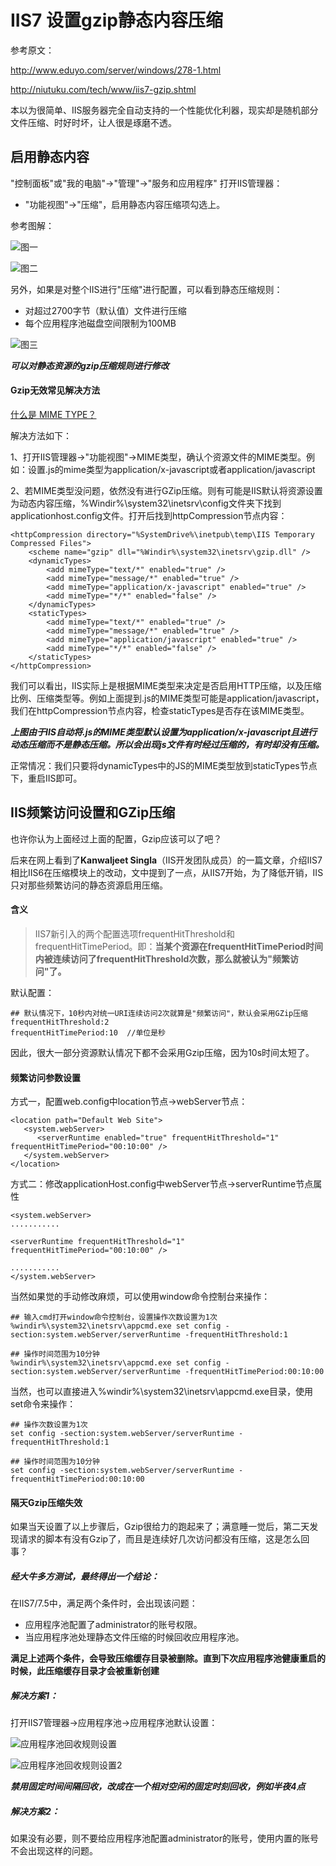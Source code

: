 # IIS7 设置gzip静态内容压缩

参考原文：

<http://www.eduyo.com/server/windows/278-1.html>

<http://niutuku.com/tech/www/iis7-gzip.shtml>

本以为很简单、IIS服务器完全自动支持的一个性能优化利器，现实却是随机部分文件压缩、时好时坏，让人很是琢磨不透。

## 启用静态内容

"控制面板"或"我的电脑"->"管理"->"服务和应用程序" 打开IIS管理器：
+ "功能视图"->"压缩"，启用静态内容压缩项勾选上。

参考图解：

![图一](images/iis7staticcompress_setting.png)

![图二](images/iis7staticcompress_setting2.png)

另外，如果是对整个IIS进行"压缩"进行配置，可以看到静态压缩规则：
+ 对超过2700字节（默认值）文件进行压缩
+ 每个应用程序池磁盘空间限制为100MB

![图三](images/iis7staticcompress_setting3.png)

***可以对静态资源的gzip压缩规则进行修改***


#### Gzip无效常见解决方法

[什么是 MIME TYPE？](http://www.cnblogs.com/jsean/articles/1610265.html)

解决方法如下： 

1、打开IIS管理器->"功能视图"->MIME类型，确认个资源文件的MIME类型。例如：设置.js的mime类型为application/x-javascript或者application/javascript

2、若MIME类型没问题，依然没有进行GZip压缩。则有可能是IIS默认将资源设置为动态内容压缩，%Windir%\system32\inetsrv\config文件夹下找到applicationhost.config文件。打开后找到httpCompression节点内容：

```
<httpCompression directory="%SystemDrive%\inetpub\temp\IIS Temporary Compressed Files"> 
    <scheme name="gzip" dll="%Windir%\system32\inetsrv\gzip.dll" /> 
    <dynamicTypes> 
        <add mimeType="text/*" enabled="true" /> 
        <add mimeType="message/*" enabled="true" /> 
        <add mimeType="application/x-javascript" enabled="true" /> 
        <add mimeType="*/*" enabled="false" /> 
    </dynamicTypes> 
    <staticTypes> 
        <add mimeType="text/*" enabled="true" /> 
        <add mimeType="message/*" enabled="true" /> 
        <add mimeType="application/javascript" enabled="true" /> 
        <add mimeType="*/*" enabled="false" /> 
    </staticTypes> 
</httpCompression>
```

我们可以看出，IIS实际上是根据MIME类型来决定是否启用HTTP压缩，以及压缩比例、压缩类型等。例如上面提到.js的MIME类型可能是application/javascript，我们在httpCompression节点内容，检查staticTypes是否存在该MIME类型。

***上图由于IIS自动将.js的MIME类型默认设置为application/x-javascript且进行动态压缩而不是静态压缩。所以会出现js文件有时经过压缩的，有时却没有压缩。***

正常情况：我们只要将dynamicTypes中的JS的MIME类型放到staticTypes节点下，重启IIS即可。


## IIS频繁访问设置和GZip压缩

也许你认为上面经过上面的配置，Gzip应该可以了吧？

后来在网上看到了**Kanwaljeet Singla**（IIS开发团队成员）的一篇文章，介绍IIS7相比IIS6在压缩模块上的改动，文中提到了一点，从IIS7开始，为了降低开销，IIS只对那些频繁访问的静态资源启用压缩。

#### 含义

> IIS7新引入的两个配置选项frequentHitThreshold和frequentHitTimePeriod。即：**当某个资源在frequentHitTimePeriod时间内被连续访问了frequentHitThreshold次数，那么就被认为"频繁访问"了。**

默认配置：

```
## 默认情况下，10秒内对统一URI连续访问2次就算是"频繁访问"，默认会采用GZip压缩
frequentHitThreshold:2
frequentHitTimePeriod:10  //单位是秒

```

因此，很大一部分资源默认情况下都不会采用Gzip压缩，因为10s时间太短了。

#### 频繁访问参数设置

方式一，配置web.config中location节点->webServer节点：

```
<location path="Default Web Site">
   <system.webServer>
      <serverRuntime enabled="true" frequentHitThreshold="1" frequentHitTimePeriod="00:10:00" />
   </system.webServer>
</location>

```

方式二：修改applicationHost.config中webServer节点->serverRuntime节点属性

```
<system.webServer>
...........

<serverRuntime frequentHitThreshold="1" frequentHitTimePeriod="00:10:00" />

...........
</system.webServer>

```

当然如果觉的手动修改麻烦，可以使用window命令控制台来操作：

```
## 输入cmd打开window命令控制台，设置操作次数设置为1次
%windir%\system32\inetsrv\appcmd.exe set config -section:system.webServer/serverRuntime -frequentHitThreshold:1

## 操作时间范围为10分钟
%windir%\system32\inetsrv\appcmd.exe set config -section:system.webServer/serverRuntime -frequentHitTimePeriod:00:10:00
```

当然，也可以直接进入%windir%\system32\inetsrv\appcmd.exe目录，使用set命令来操作：

```
## 操作次数设置为1次
set config -section:system.webServer/serverRuntime -frequentHitThreshold:1

## 操作时间范围为10分钟
set config -section:system.webServer/serverRuntime -frequentHitTimePeriod:00:10:00   
```


#### 隔天Gzip压缩失效

如果当天设置了以上步骤后，Gzip很给力的跑起来了；满意睡一觉后，第二天发现请求的脚本有没有Gzip了，而且是连续好几次访问都没有压缩，这是怎么回事？


##### 经大牛多方测试，最终得出一个结论：

在IIS7/7.5中，满足两个条件时，会出现该问题：
+ 应用程序池配置了administrator的账号权限。
+ 当应用程序池处理静态文件压缩的时候回收应用程序池。

**满足上述两个条件，会导致压缩缓存目录被删除。直到下次应用程序池健康重启的时候，此压缩缓存目录才会被重新创建**

##### 解决方案1：

打开IIS7管理器->应用程序池->应用程序池默认设置：

![应用程序池回收规则设置](images/appliciationpoolsetting.png)

![应用程序池回收规则设置2](images/appliciationpoolsetting2.png)

***禁用固定时间间隔回收，改成在一个相对空闲的固定时刻回收，例如半夜4点***

##### 解决方案2：

如果没有必要，则不要给应用程序池配置administrator的账号，使用内置的账号不会出现这样的问题。


















